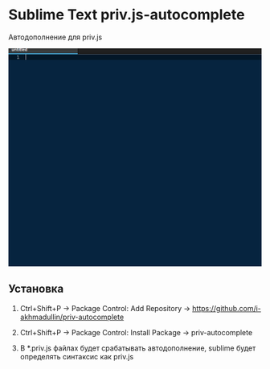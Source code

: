 Sublime Text priv.js-autocomplete
===

Автодополнение для priv.js

![Автодополнение для priv.js](/priv.gif "Автодополнение для priv.js")

Установка
----------------------------------

1. Ctrl+Shift+P → Package Control: Add Repository → https://github.com/i-akhmadullin/priv-autocomplete

2. Ctrl+Shift+P → Package Control: Install Package → priv-autocomplete

3. В *.priv.js файлах будет срабатывать автодополнение, sublime будет определять синтаксис как priv.js
